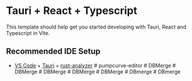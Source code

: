 # Tauri + React + Typescript

This template should help get you started developing with Tauri, React and Typescript in Vite.

## Recommended IDE Setup

- [VS Code](https://code.visualstudio.com/) + [Tauri](https://marketplace.visualstudio.com/items?itemName=tauri-apps.tauri-vscode) + [rust-analyzer](https://marketplace.visualstudio.com/items?itemName=rust-lang.rust-analyzer)
#   p u m p c u r v e - e d i t o r  
 #   D B M e r g e  
 #   D B M e r g e  
 #   D B M e r g e  
 #   D B M e r g e  
 #   D B M e r g e  
 #   D B m e r g e  
 #   D B m e r g e  
 